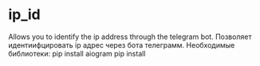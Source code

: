 # ip_id
Allows you to identify the ip address through the telegram bot. Позволяет идентиифцировать ip адрес через бота телеграмм.
Необходимые библиотеки: 
pip install aiogram
pip install 
